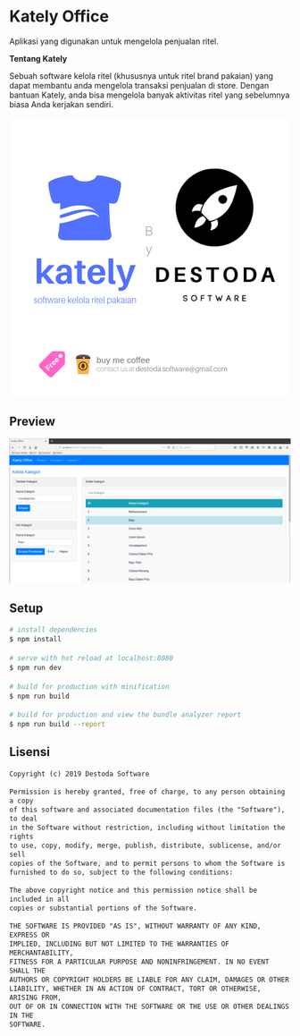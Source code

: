 # Kately Office
Aplikasi yang digunakan untuk mengelola penjualan ritel.

**Tentang Kately**

Sebuah software kelola ritel (khususnya untuk ritel brand pakaian) yang dapat membantu anda mengelola transaksi
penjualan di store. Dengan bantuan Kately, anda bisa mengelola banyak aktivitas ritel yang sebelumnya
biasa Anda kerjakan sendiri.

![Kately - Destoda Software](kately-github.png)

## Preview

![Kately - Destoda Software](p2.png)

## Setup

``` bash
# install dependencies
$ npm install

# serve with hot reload at localhost:8080
$ npm run dev

# build for production with minification
$ npm run build

# build for production and view the bundle analyzer report
$ npm run build --report
```

## Lisensi

```
Copyright (c) 2019 Destoda Software

Permission is hereby granted, free of charge, to any person obtaining a copy
of this software and associated documentation files (the "Software"), to deal
in the Software without restriction, including without limitation the rights
to use, copy, modify, merge, publish, distribute, sublicense, and/or sell
copies of the Software, and to permit persons to whom the Software is
furnished to do so, subject to the following conditions:

The above copyright notice and this permission notice shall be included in all
copies or substantial portions of the Software.

THE SOFTWARE IS PROVIDED "AS IS", WITHOUT WARRANTY OF ANY KIND, EXPRESS OR
IMPLIED, INCLUDING BUT NOT LIMITED TO THE WARRANTIES OF MERCHANTABILITY,
FITNESS FOR A PARTICULAR PURPOSE AND NONINFRINGEMENT. IN NO EVENT SHALL THE
AUTHORS OR COPYRIGHT HOLDERS BE LIABLE FOR ANY CLAIM, DAMAGES OR OTHER
LIABILITY, WHETHER IN AN ACTION OF CONTRACT, TORT OR OTHERWISE, ARISING FROM,
OUT OF OR IN CONNECTION WITH THE SOFTWARE OR THE USE OR OTHER DEALINGS IN THE
SOFTWARE.
```
